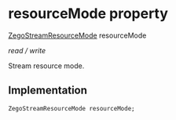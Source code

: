 


# resourceMode property







[ZegoStreamResourceMode](../../zego_uikit_prebuilt_live_audio_room/ZegoStreamResourceMode.md) resourceMode
  
_<span class="feature">read / write</span>_



<p>Stream resource mode.</p>



## Implementation

```dart
ZegoStreamResourceMode resourceMode;
```







